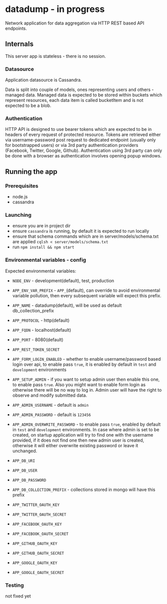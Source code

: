 # datadump - in progress

Network application for data aggregation via HTTP REST based API endpoints.

## Internals

This server app is stateless - there is no session.

### Datasource

Application datasource is Cassandra.

Data is split into couple of models, ones representing users and others - managed data. Managed data is expected
to be stored within buckets which represent resources, each data item is called bucketItem and is not expected to 
be a blob.

### Authentication

HTTP API is designed to use bearer tokens which are expected to be in headers of every request of protected resource.
Tokens are retrieved either via username-password post request to dedicated endpoint 
(usually only for bootstrapped users) or via 3rd party authentication providers (Facebook, Twitter, Google, Github).
Authentication using 3rd party can only be done with a browser as authentication involves opening popup windows.


## Running the app

### Prerequisites

- node.js
- cassandra

### Launching

- ensure you are in project dir
- ensure `cassandra` is running, by default it is expected to run locally
- ensure that schema commands which are in server/models/schema.txt are applied `cqlsh < server/models/schema.txt`
- run `npm install && npm start`

### Environmental variables - config

Expected environmental variables:

- `NODE_ENV` - development(default), test, production


- `APP_ENV_VAR_PREFIX` - `APP_`(default), can override to avoid environmental variable pollution, then every
subsequent variable will expect this prefix.
- `APP_NAME` - datadump(default), will be used as default db_collection_prefix
- `APP_PROTOCOL` - http(default)
- `APP_FQDN` - localhost(default)
- `APP_PORT` - 8080(default)
- `APP_REST_TOKEN_SECRET`
- `APP_FORM_LOGIN_ENABLED` - whether to enable username/password based login over api, to enable pass `true`,
it is enabled by default in `test` and `development` environments
- `APP_SETUP_ADMIN` - if you want to setup admin user then enable this one, to enable pass `true`.
Also you might want to enable form login as otherwise there will be no way to log in. Admin user will have 
the right to observe and modify submitted data.
- `APP_ADMIN_USERNAME` - default is `admin`
- `APP_ADMIN_PASSWORD` - default is `123456`
- `APP_ADMIN_OVERWRITE_PASSWORD` - to enable pass `true`, enabled by default in `test` and `development` environments.
In case where admin is set to be created, on startup application will try to find one with the username provided,
if it does not find one then new admin user is created, otherwise it will either overwrite existing password or leave it
unchanged.
- `APP_DB_URI`
- `APP_DB_USER`
- `APP_DB_PASSWORD`
- `APP_DB_COLLECTION_PREFIX` - collections stored in mongo will have this prefix
- `APP_TWITTER_OAUTH_KEY`
- `APP_TWITTER_OAUTH_SECRET`
- `APP_FACEBOOK_OAUTH_KEY`
- `APP_FACEBOOK_OAUTH_SECRET`
- `APP_GITHUB_OAUTH_KEY`
- `APP_GITHUB_OAUTH_SECRET`
- `APP_GOOGLE_OAUTH_KEY`
- `APP_GOOGLE_OAUTH_SECRET`



### Testing

not fixed yet


